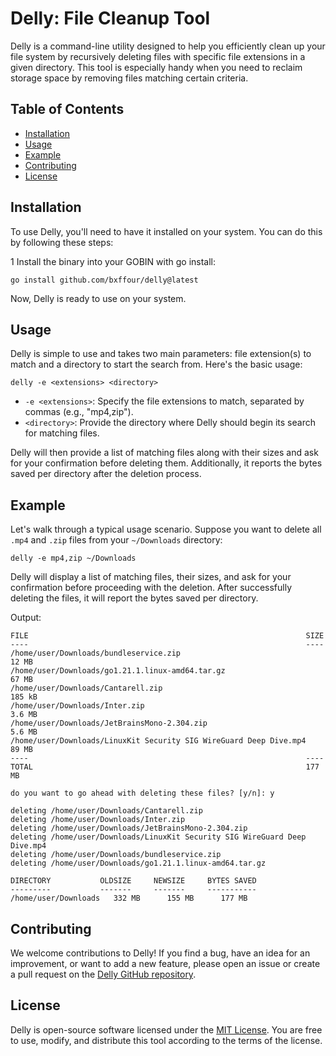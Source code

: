 # Delly: File Cleanup Tool

Delly is a command-line utility designed to help you efficiently clean up your file system by recursively deleting files with specific file extensions in a given directory. This tool is especially handy when you need to reclaim storage space by removing files matching certain criteria.

## Table of Contents

- [Installation](#installation)
- [Usage](#usage)
- [Example](#example)
- [Contributing](#contributing)
- [License](#license)

## Installation

To use Delly, you'll need to have it installed on your system. You can do this by following these steps:

1 Install the binary into your GOBIN with go install:

   ```shell
   go install github.com/bxffour/delly@latest
   ```

Now, Delly is ready to use on your system.

## Usage

Delly is simple to use and takes two main parameters: file extension(s) to match and a directory to start the search from. Here's the basic usage:

```shell
delly -e <extensions> <directory>
```

- `-e <extensions>`: Specify the file extensions to match, separated by commas (e.g., "mp4,zip").
- `<directory>`: Provide the directory where Delly should begin its search for matching files.

Delly will then provide a list of matching files along with their sizes and ask for your confirmation before deleting them. Additionally, it reports the bytes saved per directory after the deletion process.

## Example

Let's walk through a typical usage scenario. Suppose you want to delete all `.mp4` and `.zip` files from your `~/Downloads` directory:

```shell
delly -e mp4,zip ~/Downloads
```

Delly will display a list of matching files, their sizes, and ask for your confirmation before proceeding with the deletion. After successfully deleting the files, it will report the bytes saved per directory.

Output:

```shell
FILE                                                              SIZE
----                                                              ----
/home/user/Downloads/bundleservice.zip                               12 MB
/home/user/Downloads/go1.21.1.linux-amd64.tar.gz                     67 MB
/home/user/Downloads/Cantarell.zip                                   185 kB
/home/user/Downloads/Inter.zip                                       3.6 MB
/home/user/Downloads/JetBrainsMono-2.304.zip                         5.6 MB
/home/user/Downloads/LinuxKit Security SIG WireGuard Deep Dive.mp4   89 MB
----                                                              ----
TOTAL                                                             177 MB

do you want to go ahead with deleting these files? [y/n]: y

deleting /home/user/Downloads/Cantarell.zip
deleting /home/user/Downloads/Inter.zip
deleting /home/user/Downloads/JetBrainsMono-2.304.zip
deleting /home/user/Downloads/LinuxKit Security SIG WireGuard Deep Dive.mp4
deleting /home/user/Downloads/bundleservice.zip
deleting /home/user/Downloads/go1.21.1.linux-amd64.tar.gz

DIRECTORY           OLDSIZE     NEWSIZE     BYTES SAVED
---------           -------     -------     -----------
/home/user/Downloads   332 MB      155 MB      177 MB
```

## Contributing

We welcome contributions to Delly! If you find a bug, have an idea for an improvement, or want to add a new feature, please open an issue or create a pull request on the [Delly GitHub repository](https://github.com/bxffour/delly).

## License

Delly is open-source software licensed under the [MIT License](LICENSE). You are free to use, modify, and distribute this tool according to the terms of the license.
